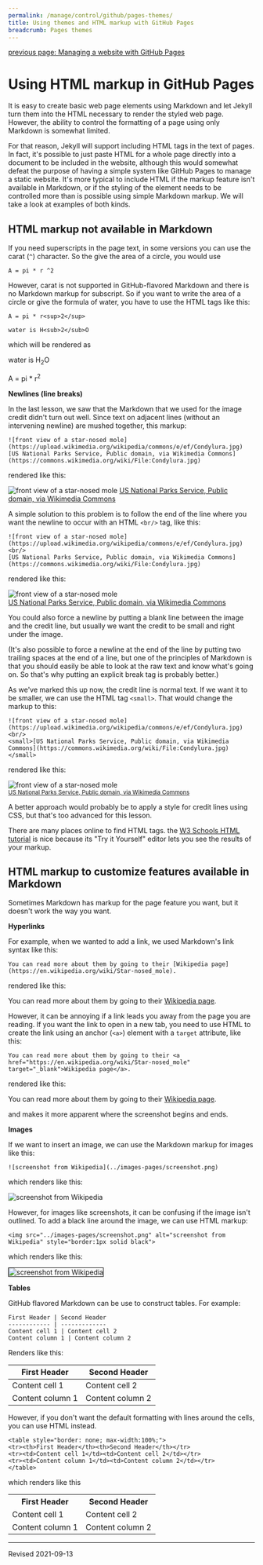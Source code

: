 ```yaml
---
permalink: /manage/control/github/pages-themes/
title: Using themes and HTML markup with GitHub Pages
breadcrumb: Pages themes
---
```


[previous page: Managing a website with GitHub Pages](../pages/)

# Using HTML markup in GitHub Pages

It is easy to create basic web page elements using Markdown and let Jekyll turn them into the HTML necessary to render the styled web page. However, the ability to control the formatting of a page using only Markdown is somewhat limited.

For that reason, Jekyll will support including HTML tags in the text of pages. In fact, it's possible to just paste HTML for a whole page directly into a document to be included in the website, although this would somewhat defeat the purpose of having a simple system like GitHub Pages to manage a static website. It's more typical to include HTML if the markup feature isn't available in Markdown, or if the styling of the element needs to be controlled more than is possible using simple Markdown markup. We will take a look at examples of both kinds.

## HTML markup not available in Markdown

If you need superscripts in the page text, in some versions you can use the carat (`^`) character. So the give the area of a circle, you would use

```
A = pi * r ^2
```

However, carat is not supported in GitHub-flavored Markdown and there is no Markdown markup for subscript. So if you want to write the area of a circle or give the formula of water, you have to use the HTML tags like this:

```
A = pi * r<sup>2</sup>

water is H<sub>2</sub>O
```

which will be rendered as 

water is H<sub>2</sub>O 

A = pi * r<sup>2</sup> 

**Newlines (line breaks)**

In the last lesson, we saw that the Markdown that we used for the image credit didn't turn out well. Since text on adjacent lines (without an intervening newline) are mushed together, this markup:

```
![front view of a star-nosed mole](https://upload.wikimedia.org/wikipedia/commons/e/ef/Condylura.jpg)
[US National Parks Service, Public domain, via Wikimedia Commons](https://commons.wikimedia.org/wiki/File:Condylura.jpg)
```

rendered like this:

![front view of a star-nosed mole](https://upload.wikimedia.org/wikipedia/commons/e/ef/Condylura.jpg)
[US National Parks Service, Public domain, via Wikimedia Commons](https://commons.wikimedia.org/wiki/File:Condylura.jpg)

A simple solution to this problem is to follow the end of the line where you want the newline to occur with an HTML `<br/>` tag, like this:

```
![front view of a star-nosed mole](https://upload.wikimedia.org/wikipedia/commons/e/ef/Condylura.jpg)<br/>
[US National Parks Service, Public domain, via Wikimedia Commons](https://commons.wikimedia.org/wiki/File:Condylura.jpg)
```

rendered like this:

![front view of a star-nosed mole](https://upload.wikimedia.org/wikipedia/commons/e/ef/Condylura.jpg)<br/>
[US National Parks Service, Public domain, via Wikimedia Commons](https://commons.wikimedia.org/wiki/File:Condylura.jpg)

You could also force a newline by putting a blank line between the image and the credit line, but usually we want the credit to be small and right under the image.

(It's also possible to force a newline at the end of the line by putting two trailing spaces at the end of a line, but one of the principles of Markdown is that you should easily be able to look at the raw text and know what's going on. So that's why putting an explicit break tag is probably better.)

As we've marked this up now, the credit line is normal text. If we want it to be smaller, we can use the HTML tag `<small>`. That would change the markup to this:

```
![front view of a star-nosed mole](https://upload.wikimedia.org/wikipedia/commons/e/ef/Condylura.jpg)<br/>
<small>[US National Parks Service, Public domain, via Wikimedia Commons](https://commons.wikimedia.org/wiki/File:Condylura.jpg)</small>
```

rendered like this:

![front view of a star-nosed mole](https://upload.wikimedia.org/wikipedia/commons/e/ef/Condylura.jpg)<br/>
<small>[US National Parks Service, Public domain, via Wikimedia Commons](https://commons.wikimedia.org/wiki/File:Condylura.jpg)</small>

A better approach would probably be to apply a style for credit lines using CSS, but that's too advanced for this lesson.

There are many places online to find HTML tags. the [W3 Schools HTML tutorial](https://www.w3schools.com/html/) is nice because its "Try it Yourself" editor lets you see the results of your markup.

## HTML markup to customize features available in Markdown

Sometimes Markdown has markup for the page feature you want, but it doesn't work the way you want. 

**Hyperlinks**

For example, when we wanted to add a link, we used Markdown's link syntax like this:

```
You can read more about them by going to their [Wikipedia page](https://en.wikipedia.org/wiki/Star-nosed_mole).
```

rendered like this:

You can read more about them by going to their [Wikipedia page](https://en.wikipedia.org/wiki/Star-nosed_mole).

However, it can be annoying if a link leads you away from the page you are reading. If you want the link to open in a new tab, you need to use HTML to create the link using an anchor (`<a>`) element with a `target` attribute, like this:

```
You can read more about them by going to their <a href="https://en.wikipedia.org/wiki/Star-nosed_mole" target="_blank">Wikipedia page</a>.
```

rendered like this:

You can read more about them by going to their <a href="https://en.wikipedia.org/wiki/Star-nosed_mole" target="_blank">Wikipedia page</a>.

and makes it more apparent where the screenshot begins and ends.

**Images**

If we want to insert an image, we can use the Markdown markup for images like this:

```
![screenshot from Wikipedia](../images-pages/screenshot.png)
```

which renders like this:

![screenshot from Wikipedia](../images-pages/screenshot.png)

However, for images like screenshots, it can be confusing if the image isn't outlined. To add a black line around the image, we can use HTML markup:

```
<img src="../images-pages/screenshot.png" alt="screenshot from Wikipedia" style="border:1px solid black">
```

which renders like this:

<img src="../images-pages/screenshot.png" alt="screenshot from Wikipedia" style="border:1px solid black">

**Tables**

GitHub flavored Markdown can be use to construct tables. For example: 

```
First Header | Second Header
------------ | -------------
Content cell 1 | Content cell 2
Content column 1 | Content column 2
```

Renders like this:

First Header | Second Header
------------ | -------------
Content cell 1 | Content cell 2
Content column 1 | Content column 2

However, if you don't want the default formatting with lines around the cells, you can use HTML instead.

```
<table style="border: none; max-width:100%;">
<tr><th>First Header</th><th>Second Header</th></tr>
<tr><td>Content cell 1</td><td>Content cell 2</td></tr>
<tr><td>Content column 1</td><td>Content column 2</td></tr>
</table>
```

which renders like this

<table style="border: none; max-width:100%;">
<tr style="border: none;"><th style="border: none;">First Header</th><th style="border: none;">Second Header</th></tr>
<tr style="border: none;"><td style="border: none;">Content cell 1</td><td style="border: none;">Content cell 2</td></tr>
<tr style="border: none;"><td style="border: none;">Content column 1</td><td style="border: none;">Content column 2</td></tr>
</table>



----
Revised 2021-09-13
